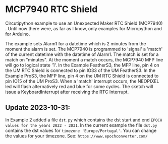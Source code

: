 # MCP7940  RTC Shield
 Circutipython example to use an Unexpected Maker RTC Shield (MCP7940) .
 Until now there were, as far as I know, only examples for Micropython and for Arduino.

The example sets Alarm1 for a datetime which is 2 minutes from the moment the alarm is set. The MCP7940 is programmed to 'signal' a 'match' of the current datetime with the datetime of Alarm1. The match is set for a match on "minutes". At the moment a match occurs, the MCP7940 MFP line will go to logical state '1'. 
In the Example FeatherS3, the MFP line, pin 4 on the UM RTC Shield is connected to pin IO33 of the UM FeatherS3.
In the Example ProS3, the MFP line, pin 4 on the UM RTC Shield is connected to pin IO15 of the UM ProS3.
When a 'match' interrupt occurs, the NEOPIXEL led will flash alternatively red and blue for some cycles. The sketch will issue a KeyboardInterrupt after receiving the RTC Interrupt.

## Update 2023-10-31:
In Example 2 added a file `dst.py` which contains the dst start and end `EPOCH values for the years 2022 - 2031`. In the current example the file `dst.py` contains the dst values for `timezone 'Europe/Portugal'`.
You can change the values for your timezone. See: `https://www.epochconverter.com/`

